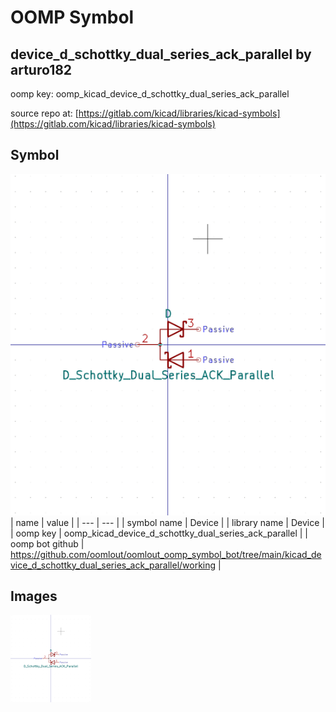 # OOMP Symbol  
## device_d_schottky_dual_series_ack_parallel  by arturo182  
  
oomp key: oomp_kicad_device_d_schottky_dual_series_ack_parallel  
  
source repo at: [https://gitlab.com/kicad/libraries/kicad-symbols](https://gitlab.com/kicad/libraries/kicad-symbols)  
## Symbol  
  
[![working.png](working_600.png)](working.png)  
| name | value | 
| --- | --- | 
| symbol name | Device | 
| library name | Device | 
| oomp key | oomp_kicad_device_d_schottky_dual_series_ack_parallel | 
| oomp bot github | https://github.com/oomlout/oomlout_oomp_symbol_bot/tree/main/kicad_device_d_schottky_dual_series_ack_parallel/working | 
## Images  
  
[![working.png](working_140.png)](working.png)  
